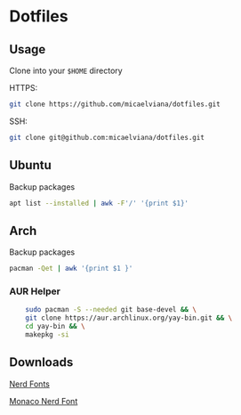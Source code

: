 # Dotfiles

## Usage

Clone into your `$HOME` directory

HTTPS:
```bash
git clone https://github.com/micaelviana/dotfiles.git
```
SSH:
```bash
git clone git@github.com:micaelviana/dotfiles.git
```

## Ubuntu
Backup packages

```sh
apt list --installed | awk -F'/' '{print $1}'
```


## Arch

Backup packages

```sh
pacman -Qet | awk '{print $1 }'
```

 ### AUR Helper
```bash
    sudo pacman -S --needed git base-devel && \
    git clone https://aur.archlinux.org/yay-bin.git && \
    cd yay-bin && \
    makepkg -si
```

## Downloads
[Nerd Fonts](https://github.com/ryanoasis/nerd-fonts/releases/)

[Monaco Nerd Font](https://github.com/Karmenzind/monaco-nerd-fonts)
